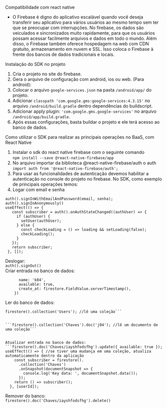 Compatibilidade com react native
* O Firebase é digno do aplicativo escalável quando você deseja transferir seu aplicativo para vários usuários ao mesmo tempo sem ter que se preocupar com interrupções. No firebase, os dados são veiculados e sincronizados muito rapidamente, para que os usuários possam acessar facilmente arquivos e dados em todo o mundo.
Além disso, o Firebase também oferece hospedagem na web com CDN gratuito, armazenamento em nuvem e SSL. Isso coloca o Firebase à frente dos bancos de dados tradicionais e locais.


Instalação do SDK no projeto
1. Cria o projeto no site do firebase.
2. Gera o arquivo de configuração com android, ios ou web.
(Para android):
3. Colocar o arquivo ```google-services.json``` na pasta ```/android/app/``` do projeto.
4. Adicionar ```classpath 'com.google.gms:google-services:4.3.15'``` no arquivo ```/android/build.gradle``` dentro dependências do buildscript.
5. Adicionar apply plugin: ```'com.google.gms.google-services'``` no arquivo ```/android/app/build.gradle```.
6. Após essas configurações, basta buildar o projeto e ele terá acesso ao banco de dados.


Como utilizar o SDK para realizar as principais operações no BaaS, com React Native
1. Instalar o sdk do react native firebase com o seguinte comando  
    ```npm install --save @react-native-firebase/app```
2. No arquivo importar da biblioteca @react-native-firebase/auth o auth  
    ```import auth from '@react-native-firebase/auth';```
3. Para usar as funcionalidades de autenticação devemos habilitar a autenticação no console do projeto no firebase.
No SDK, como exemplo de principais operações temos: 
1. Logar com email e senha  
 ```
 auth().signInWithEmailAndPassword(email, senha);
 auth().signInAnonymously()
useEffect(() => {
    const subscriber = auth().onAuthStateChanged((authUser) => {
      if (authUser) {
        setUser(authUser);
      } else {
        const checkLoading = () => loading && setLoading(false);
        checkLoading();
      }
    });
    return subscriber;
  }, []);
  ```
Deslogar:  
 ```auth().signOut()```   
Criar entrada no banco de dados:  
```firestore().collection('Chaves').add({
      name: 'k04',
      available: true,
      create_at: firestore.FieldValue.serverTimestamp(),
    })
```
Ler do banco de dados:  
```import firestore from '@react-native-firebase/firestore';
firestore().collection('Users'); //lê uma coleção```


```firestore().collection('Chaves').doc('j04'); //lê um documento de uma coleção```


Atualizar entrada no banco de dados:
```firestore().doc('Chaves/iayshfodsfhg').update({ available: true });
useEffect(() => { //se tiver uma mudança em uma coleção, atualiza automaticamente dentro da aplicação
    const subscriber = firestore().
      .collection('Chaves')
      .onSnapshot(documentSnapshot => {
        console.log('Key data: ', documentSnapshot.data());
      });
    return () => subscriber();
  }, [userId]);
```

Remover do banco:   
```firestore().doc('Chaves/iayshfodsfhg').delete()```   
